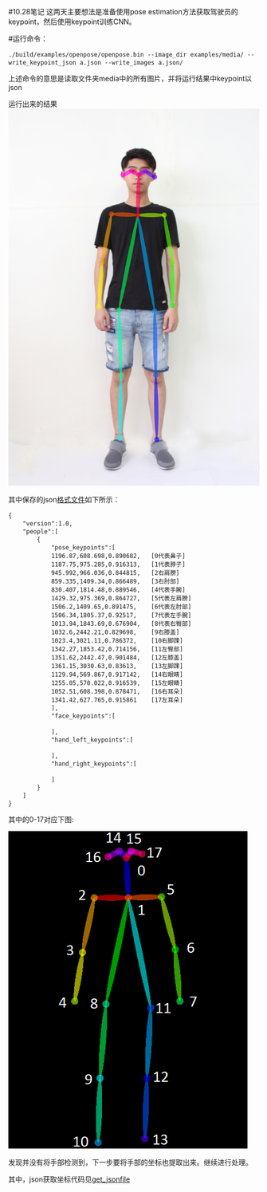 #10.28笔记
这两天主要想法是准备使用pose estimation方法获取驾驶员的keypoint，然后使用keypoint训练CNN。

#运行命令：

```
./build/examples/openpose/openpose.bin --image_dir examples/media/ --write_keypoint_json a.json --write_images a.json/
```

上述命令的意思是读取文件夹media中的所有图片，并将运行结果中keypoint以json

运行出来的结果![图片](https://github.com/yesyu/driver_project/blob/master/images/body_rendered.png)

其中保存的json[格式文件](https://github.com/yesyu/driver_project/blob/master/images/body_key.json)如下所示：
```
{
	"version":1.0,
	"people":[
		{
			"pose_keypoints":[
            1196.87,608.698,0.890682,   [0代表鼻子]
            1187.75,975.285,0.916313,   [1代表脖子]
            945.992,966.036,0.844815,   [2右肩膀]
            859.335,1409.34,0.866489,   [3右肘部]
            830.407,1814.48,0.889546,   [4代表手腕]
            1429.32,975.369,0.864727,   [5代表左肩膀]
            1506.2,1409.65,0.891475,    [6代表左肘部]
            1506.34,1805.37,0.92517,    [7代表左手腕]
            1013.94,1843.69,0.676904,   [8代表右臀部]
            1032.6,2442.21,0.829698,    [9右膝盖]
            1023.4,3021.11,0.786372,    [10右脚踝]
            1342.27,1853.42,0.714156,   [11左臀部]
            1351.62,2442.47,0.901484,   [12左膝盖]
            1361.15,3030.63,0.83613,    [13左脚踝]
            1129.94,569.867,0.917142,   [14右眼睛]
            1255.05,570.022,0.916539,   [15左眼睛]
            1052.51,608.398,0.878471,   [16右耳朵]
            1341.42,627.765,0.915861    [17左耳朵]
			],
			"face_keypoints":[
				
			],
			"hand_left_keypoints":[
				
			],
			"hand_right_keypoints":[
				
			]
		}
	]
}
```
其中的0-17对应下图:

![图片](https://github.com/yesyu/driver_project/blob/master/images/keypoints_pose.png)

发现并没有将手部检测到，下一步要将手部的坐标也提取出来。继续进行处理。

其中，json获取坐标代码见[get_jsonfile](https://github.com/yesyu/driver_project/blob/master/get_jsonfile.py)
